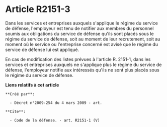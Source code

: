 # Article R2151-3

Dans les services et entreprises auxquels s'applique le régime du service de défense, l'employeur est tenu de notifier aux
membres du personnel soumis aux obligations du service de défense qu'ils sont placés sous le régime du service de défense,
soit au moment de leur recrutement, soit au moment où le service ou l'entreprise concerné est avisé que le régime du service
de défense lui est appliqué. 

En cas de modification des listes prévues à l'article R. 2151-1, dans les services et entreprises auxquels ne s'applique plus
le régime du service de défense, l'employeur notifie aux intéressés qu'ils ne sont plus placés sous le régime du service de
défense.

**Liens relatifs à cet article**

	**Créé par**:

	  - Décret n°2009-254 du 4 mars 2009 - art.

	**Cite**:

	  - Code de la défense. - art. R2151-1 (V)
